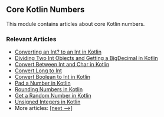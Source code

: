 ## Core Kotlin Numbers

This module contains articles about core Kotlin numbers.

### Relevant Articles
- [Converting an Int? to an Int in Kotlin](https://www.baeldung.com/kotlin/nullable-int-extract-value)
- [Dividing Two Int Objects and Getting a BigDecimal in Kotlin](https://www.baeldung.com/kotlin/divide-two-int-objects-bigdecimal-result)
- [Convert Between Int and Char in Kotlin](https://www.baeldung.com/kotlin/convert-between-int-and-char)
- [Convert Long to Int](https://www.baeldung.com/kotlin/long-to-int)
- [Convert Boolean to Int in Kotlin](https://www.baeldung.com/kotlin/boolean-to-int)
- [Pad a Number in Kotlin](https://www.baeldung.com/kotlin/pad-number)
- [Rounding Numbers in Kotlin](https://www.baeldung.com/kotlin/round-numbers)
- [Get a Random Number in Kotlin](https://www.baeldung.com/kotlin/random-number)
- [Unsigned Integers in Kotlin](https://www.baeldung.com/kotlin/unsigned-integers)
- More articles: [[next -->]](../core-kotlin-numbers-2)
